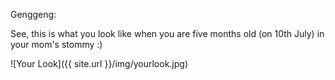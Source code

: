 Genggeng:

See, this is what you look like when you are five months old (on 10th July) in your mom's stommy :)


![Your Look]({{ site.url }}/img/yourlook.jpg)

